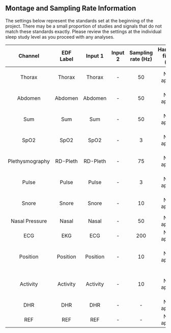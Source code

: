 ## Montage and Sampling Rate Information

The settings below represent the standards set at the beginning of the project. There may be a small proportion of studies and signals that do not match these standards exactly. Please review the settings at the individual sleep study level as you proceed with any analyses.

| Channel         | EDF Label | Input 1  | Input 2 | Sampling rate (Hz) | Hardware filters (Hz) | Sensor type                |
|:---------------:|:---------:|:--------:|:-------:|:------------------:|:---------------------:|:--------------------------:|
| Thorax          | Thorax    | Thorax   | -       | 50                 | None applied          | Embla XactTrace belt       |
| Abdomen         | Abdomen   | Abdomen  | -       | 50                 | None applied          | Embla XactTrace belt       |
| Sum             | Sum       | Sum      | -       | 50                 | None applied          | Embla XactTrace belt       |
| SpO2            | SpO2      | SpO2     | -       | 3                  | None applied          | Nonin 8000 sensor          |
| Plethysmography | RD-Pleth  | RD-Pleth | -       | 75                 | None applied          | Nonin 8000 sensor          |
| Pulse           | Pulse     | Pulse    | -       | 3                  | None applied          | Nonin 8000 sensor          |
| Snore           | Snore     | Snore    | -       | 10                 | None applied          | Nasal Cannula (vibratory)  |
| Nasal Pressure  | Nasal     | Nasal    | -       | 50                 | None applied          | Nasal Cannula              |
| ECG             | EKG       | ECG      | -       | 200                | None applied          | Ag/AgCl patch              |
| Position        | Position  | Position | -       | 10                 | None applied          | Embla internal X-Y gravity |
| Activity        | Activity  | Activity | -       | 10                 | None applied          | Embla internal X-Y gravity |
| DHR             | DHR       | DHR      | -       | -                  | None applied          | Dervied from ECG           |
| REF             | REF       | REF      | -       | -                  | None applied          | -                          |
